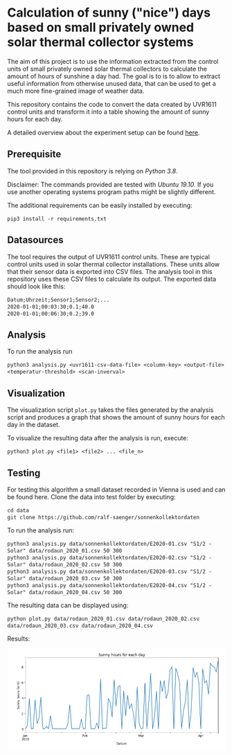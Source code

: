 # Calculation of sunny ("nice") days based on small privately owned solar thermal collector systems

The aim of this project is to use the information extracted from the control units of small privately owned solar thermal collectors to calculate the amount of hours of sunshine a day had.
The goal is to is to allow to extract useful information from otherwise unused data, that can be used to get a much more fine-grained image of weather data.

This repository contains the code to convert the data created by UVR1611 control units and transform it into a table showing the amount of sunny hours for each day.

A detailed overview about the experiment setup can be found [here](docs/overview.pdf).

## Prerequisite
The tool provided in this repository is relying on *Python 3.8*. 

Disclaimer: The commands provided are tested with *Ubuntu 19.10*. If you use another operating systems program paths might be slightly different.

The additional requirements can be easily installed by executing:
```
pip3 install -r requirements.txt
```

## Datasources

The tool requires the output of UVR1611 control units. These are typical control units used in solar thermal collector installations.
These units allow that their sensor data is exported into CSV files. The analysis tool in this repository uses these CSV files to calculate its output.
The exported data should look like this:
```
Datum;Uhrzeit;Sensor1;Sensor2;...
2020-01-01;00:03:30;0.1;40.0
2020-01-01;00:06:30;0.2;39.0
```

## Analysis

To run the analysis run
```
python3 analysis.py <uvr1611-csv-data-file> <column-key> <output-file> <temperatur-threshold> <scan-inverval>
```

## Visualization

The visualization script ```plot.py``` takes the files generated by the analysis script and produces a graph that shows the amount of sunny hours for each day in the dataset.

To visualize the resulting data after the analysis is run, execute:
```
python3 plot.py <file1> <file2> ... <file_n>
```

## Testing

For testing this algorithm a small dataset recorded in Vienna is used and can be found here.
Clone the data into test folder by executing:
```
cd data
git clone https://github.com/ralf-saenger/sonnenkollektordaten
```

To run the analysis run:
```
python3 analysis.py data/sonnenkollektordaten/E2020-01.csv "S1/2 - Solar" data/rodaun_2020_01.csv 50 300
python3 analysis.py data/sonnenkollektordaten/E2020-02.csv "S1/2 - Solar" data/rodaun_2020_02.csv 50 300
python3 analysis.py data/sonnenkollektordaten/E2020-03.csv "S1/2 - Solar" data/rodaun_2020_03.csv 50 300
python3 analysis.py data/sonnenkollektordaten/E2020-04.csv "S1/2 - Solar" data/rodaun_2020_04.csv 50 300
```

The resulting data can be displayed using:
```
python plot.py data/rodaun_2020_01.csv data/rodaun_2020_02.csv data/rodaun_2020_03.csv data/rodaun_2020_04.csv
```

Results:

![Rodaun sunny hours per day](docs/result_graph.png)
